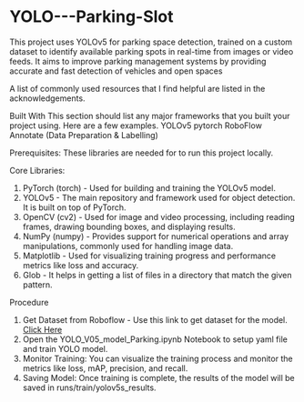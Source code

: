 # YOLO---Parking-Slot
This project uses YOLOv5 for parking space detection, trained on a custom dataset to identify available parking spots in real-time from images or video feeds. It aims to improve parking management systems by providing accurate and fast detection of vehicles and open spaces

A list of commonly used resources that I find helpful are listed in the acknowledgements.

Built With
This section should list any major frameworks that you built your project using. Here are a few examples.
YOLOv5
pytorch
RoboFlow Annotate (Data Preparation & Labelling)

Prerequisites:
These libraries are needed for to run this project locally.

Core Libraries:
1) PyTorch (torch) - Used for building and training the YOLOv5 model.
2) YOLOv5 - The main repository and framework used for object detection. It is built on top of PyTorch.
3) OpenCV (cv2) - Used for image and video processing, including reading frames, drawing bounding boxes, and displaying results.
4) NumPy (numpy) - Provides support for numerical operations and array manipulations, commonly used for handling image data.
5) Matplotlib - Used for visualizing training progress and performance metrics like loss and accuracy.
6) Glob - It helps in getting a list of files in a directory that match the given pattern.

Procedure
  1) Get Dataset from Roboflow - Use this link to get dataset for the model. [Click Here](https://universe.roboflow.com/muhammad-syihab-bdynf/parking-space-ipm1b/dataset/4)
  2) Open the YOLO_V05_model_Parking.ipynb Notebook to setup yaml file and train YOLO model.
  3) Monitor Training: You can visualize the training process and monitor the metrics like loss, mAP, precision, and recall.
  4) Saving Model: Once training is complete, the results of the model will be saved in runs/train/yolov5s_results.
